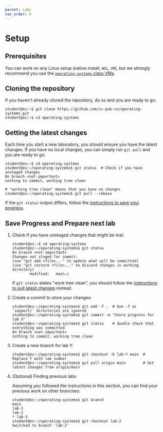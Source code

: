 ```yaml
---
parent: Labs
nav_order: 0
---
```


# Setup

## Prerequisites

You can work on any Linux setup (native install, `WSL`, `VM`), but we strongly recommend you use the [`operating-systems` class VMs](https://cs-pub-ro.github.io/operating-systems/resources#virtual-machine).

## Cloning the repository

If you haven't already cloned the repository, do so and you are ready to go:

```console
student@os:~$ git clone https://github.com/cs-pub-ro/operating-systems.git
student@os:~$ cd operating-systems
```

## Getting the latest changes

Each time you start a new laboratory, you should ensure you have the latest changes.
If you have no local changes, you can simply run `git pull` and you are ready to go:

```console
student@os:~$ cd operating-systems
student@os:~/operating-systems$ git status  # Check if you have unstaged changes
On branch <not-important>
nothing to commit, working tree clean

# "working tree clean" means that you have no changes
student@os:~/operating-systems$ git pull --rebase
```

If the `git status` output differs, follow the [instructions to save your progress](#save-progress-and-prepare-next-lab).

## Save Progress and Prepare next lab

1. Check if you have unstaged changes that might be lost:

    ```console
    student@os:~$ cd operating-systems
    student@os:~/operating-systems$ git status
    On branch <not-important>
    Changes not staged for commit:
    (use "git add <file>..." to update what will be committed)
    (use "git restore <file>..." to discard changes in working directory)
            modified:   main.c
    ```

    If `git status` states "work tree clean", you should follow the [instructions to pull latest changes](#getting-the-latest-changes) instead.

1. Create a commit to store your changes:

    ```console
    student@os:~/operating-systems$ git add -f .  # Use -f as `support/` directories are ignored
    student@os:~/operating-systems$ git commit -m "Store progress for lab X"
    student@os:~/operating-systems$ git status    # double check that everything was committed
    On branch <not-important>
    nothing to commit, working tree clean
    ```

1. Create a new branch for lab Y:

    ```console
    student@os:~/operating-systems$ git checkout -b lab-Y main  # Replace Y with lab number
    student@os:~/operating-systems$ git pull origin main        # Get latest changes from origin/main
    ```

1. (Optional) Finding previous labs

    Assuming you followed the instructions in this section, you can find your previous work on other branches:

    ```console
    student@os:~/operating-systems$ git branch
    main
    lab-1
    lab-2
    * lab-3
    student@os:~/operating-systems$ git checkout lab-2
    Switched to branch 'lab-2'
    ```
